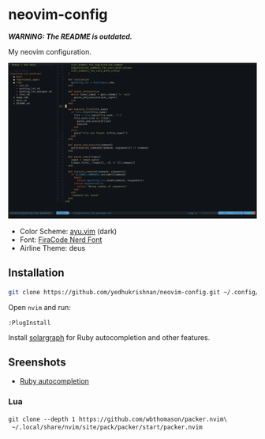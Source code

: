 # neovim-config

***WARNING: The README is outdated.***

My neovim configuration.

![Sample Screenshot](https://raw.githubusercontent.com/yedhukrishnan/neovim-config/master/screenshots/sample.png)

- Color Scheme: [ayu.vim](https://github.com/ayu-theme/ayu-vim) (dark)
- Font: [FiraCode Nerd Font](https://github.com/ryanoasis/nerd-fonts/tree/master/patched-fonts/FiraCode)
- Airline Theme: deus



## Installation

``` bash
git clone https://github.com/yedhukrishnan/neovim-config.git ~/.config/nvim
```

Open `nvim` and run:

```
:PlugInstall
```

Install [solargraph](https://github.com/castwide/solargraph) for Ruby autocompletion and other features.

## Sreenshots

- [Ruby autocompletion](https://raw.githubusercontent.com/yedhukrishnan/neovim-config/master/screenshots/ruby-autocompletion.png)

### Lua

```
git clone --depth 1 https://github.com/wbthomason/packer.nvim\
 ~/.local/share/nvim/site/pack/packer/start/packer.nvim
```
